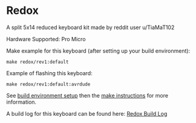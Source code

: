 Redox
=======

A split 5x14 reduced keyboard kit made by reddit user u/TiaMaT102

Hardware Supported: Pro Micro  

Make example for this keyboard (after setting up your build environment):

    make redox/rev1:default


Example of flashing this keyboard:

    make redox/rev1:default:avrdude

See [build environment setup](https://docs.qmk.fm/build_environment_setup.html) then the [make instructions](https://docs.qmk.fm/make_instructions.html) for more information.

A build log for this keyboard can be found here: [Redox Build Log](https://imgur.com/a/phr2z)
